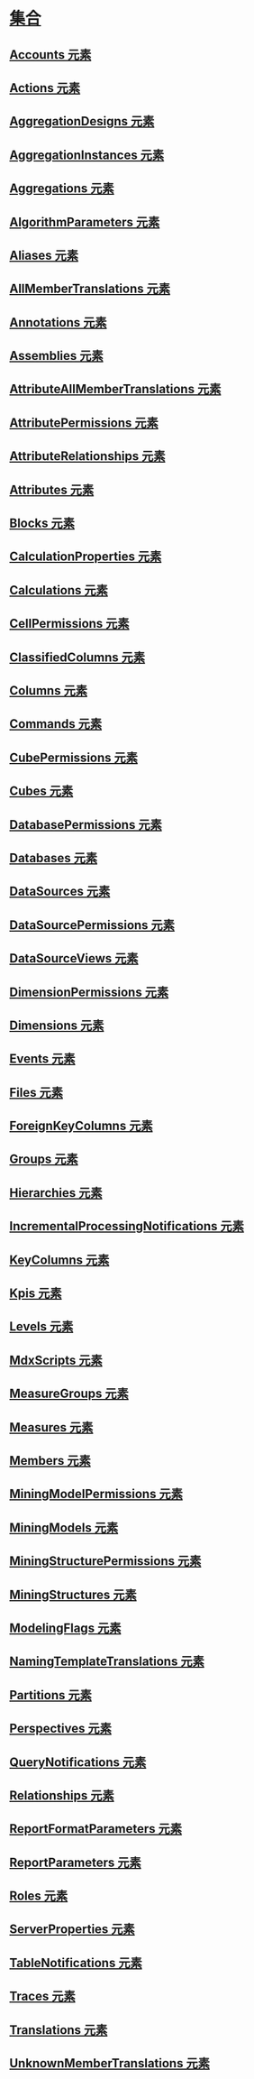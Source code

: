 # [集合](collections-assl.md)
## [Accounts 元素](accounts-element-assl.md)
## [Actions 元素](actions-element-assl.md)
## [AggregationDesigns 元素](aggregationdesigns-element-assl.md)
## [AggregationInstances 元素](aggregationinstances-element-assl.md)
## [Aggregations 元素](aggregations-element-assl.md)
## [AlgorithmParameters 元素](algorithmparameters-element-assl.md)
## [Aliases 元素](aliases-element-assl.md)
## [AllMemberTranslations 元素](allmembertranslations-element-assl.md)
## [Annotations 元素](annotations-element-assl.md)
## [Assemblies 元素](assemblies-element-assl.md)
## [AttributeAllMemberTranslations 元素](attributeallmembertranslations-element-assl.md)
## [AttributePermissions 元素](attributepermissions-element-assl.md)
## [AttributeRelationships 元素](attributerelationships-element-assl.md)
## [Attributes 元素](attributes-element-assl.md)
## [Blocks 元素](blocks-element-assl.md)
## [CalculationProperties 元素](calculationproperties-element-assl.md)
## [Calculations 元素](calculations-element-assl.md)
## [CellPermissions 元素](cellpermissions-element-assl.md)
## [ClassifiedColumns 元素](classifiedcolumns-element-assl.md)
## [Columns 元素](columns-element-assl.md)
## [Commands 元素](commands-element-assl.md)
## [CubePermissions 元素](cubepermissions-element-assl.md)
## [Cubes 元素](cubes-element-assl.md)
## [DatabasePermissions 元素](databasepermissions-element-assl.md)
## [Databases 元素](databases-element-assl.md)
## [DataSources 元素](datasources-element-assl.md)
## [DataSourcePermissions 元素](datasourcepermissions-element-assl.md)
## [DataSourceViews 元素](datasourceviews-element-assl.md)
## [DimensionPermissions 元素](dimensionpermissions-element-assl.md)
## [Dimensions 元素](dimensions-element-assl.md)
## [Events 元素](events-element-assl.md)
## [Files 元素](files-element-assl.md)
## [ForeignKeyColumns 元素](foreignkeycolumns-element-assl.md)
## [Groups 元素](groups-element-assl.md)
## [Hierarchies 元素](hierarchies-element-assl.md)
## [IncrementalProcessingNotifications 元素](incrementalprocessingnotifications-element-assl.md)
## [KeyColumns 元素](keycolumns-element-assl.md)
## [Kpis 元素](kpis-element-assl.md)
## [Levels 元素](levels-element-assl.md)
## [MdxScripts 元素](mdxscripts-element-assl.md)
## [MeasureGroups 元素](measuregroups-element-assl.md)
## [Measures 元素](measures-element-assl.md)
## [Members 元素](members-element-assl.md)
## [MiningModelPermissions 元素](miningmodelpermissions-element-assl.md)
## [MiningModels 元素](miningmodels-element-assl.md)
## [MiningStructurePermissions 元素](miningstructurepermissions-element-assl.md)
## [MiningStructures 元素](miningstructures-element-assl.md)
## [ModelingFlags 元素](modelingflags-element-assl.md)
## [NamingTemplateTranslations 元素](namingtemplatetranslations-element-assl.md)
## [Partitions 元素](partitions-element-assl.md)
## [Perspectives 元素](perspectives-element-assl.md)
## [QueryNotifications 元素](querynotifications-element-assl.md)
## [Relationships 元素](relationships-element-assl.md)
## [ReportFormatParameters 元素](reportformatparameters-element-assl.md)
## [ReportParameters 元素](reportparameters-element-assl.md)
## [Roles 元素](roles-element-assl.md)
## [ServerProperties 元素](serverproperties-element-assl.md)
## [TableNotifications 元素](tablenotifications-element-assl.md)
## [Traces 元素](traces-element-assl.md)
## [Translations 元素](translations-element-assl.md)
## [UnknownMemberTranslations 元素](unknownmembertranslations-element-assl.md)
